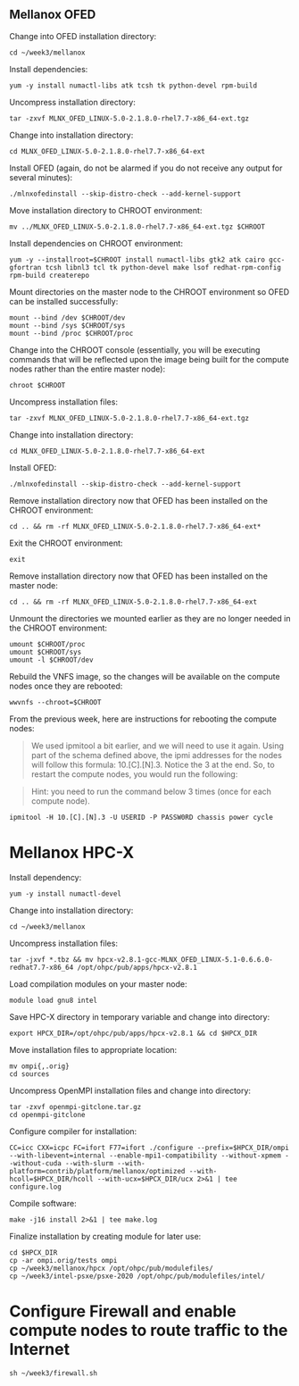 ## Mellanox OFED

Change into OFED installation directory:

```
cd ~/week3/mellanox
```

Install dependencies:

```
yum -y install numactl-libs atk tcsh tk python-devel rpm-build
```

Uncompress installation directory:

```
tar -zxvf MLNX_OFED_LINUX-5.0-2.1.8.0-rhel7.7-x86_64-ext.tgz
```

Change into installation directory:

```
cd MLNX_OFED_LINUX-5.0-2.1.8.0-rhel7.7-x86_64-ext
```

Install OFED (again, do not be alarmed if you do not receive any output for several minutes):

```
./mlnxofedinstall --skip-distro-check --add-kernel-support
```

Move installation directory to CHROOT environment:

```
mv ../MLNX_OFED_LINUX-5.0-2.1.8.0-rhel7.7-x86_64-ext.tgz $CHROOT
```

Install dependencies on CHROOT environment:

```
yum -y --installroot=$CHROOT install numactl-libs gtk2 atk cairo gcc-gfortran tcsh libnl3 tcl tk python-devel make lsof redhat-rpm-config rpm-build createrepo
```

Mount directories on the master node to the CHROOT environment so OFED can be installed successfully:

```
mount --bind /dev $CHROOT/dev
mount --bind /sys $CHROOT/sys
mount --bind /proc $CHROOT/proc
```

Change into the CHROOT console (essentially, you will be executing commands that will be reflected upon the image being built for the compute nodes rather than the entire master node):

```
chroot $CHROOT
```

Uncompress installation files:

```
tar -zxvf MLNX_OFED_LINUX-5.0-2.1.8.0-rhel7.7-x86_64-ext.tgz
```

Change into installation directory:

```
cd MLNX_OFED_LINUX-5.0-2.1.8.0-rhel7.7-x86_64-ext
```

Install OFED:

```
./mlnxofedinstall --skip-distro-check --add-kernel-support
```

Remove installation directory now that OFED has been installed on the CHROOT environment:

```
cd .. && rm -rf MLNX_OFED_LINUX-5.0-2.1.8.0-rhel7.7-x86_64-ext*
```

Exit the CHROOT environment:

```
exit
```

Remove installation directory now that OFED has been installed on the master node:

```
cd .. && rm -rf MLNX_OFED_LINUX-5.0-2.1.8.0-rhel7.7-x86_64-ext
```

Unmount the directories we mounted earlier as they are no longer needed in the CHROOT environment:

```
umount $CHROOT/proc
umount $CHROOT/sys
umount -l $CHROOT/dev
```

Rebuild the VNFS image, so the changes will be available on the compute nodes once they are rebooted:

```
wwvnfs --chroot=$CHROOT
```

From the previous week, here are instructions for rebooting the compute nodes:

> We used ipmitool a bit earlier, and we will need to use it again. Using part of the schema defined above, the ipmi addresses for the nodes will follow this formula: 10.[C].[N].3. Notice the 3 at the end. So, to restart the compute nodes, you would run the following:

> Hint: you need to run the command below 3 times (once for each compute node).

```
ipmitool -H 10.[C].[N].3 -U USERID -P PASSW0RD chassis power cycle
```

# Mellanox HPC-X

Install dependency:

```
yum -y install numactl-devel
```

Change into installation directory:

```
cd ~/week3/mellanox
```

Uncompress installation files:

```
tar -jxvf *.tbz && mv hpcx-v2.8.1-gcc-MLNX_OFED_LINUX-5.1-0.6.6.0-redhat7.7-x86_64 /opt/ohpc/pub/apps/hpcx-v2.8.1
```

Load compilation modules on your master node:

```
module load gnu8 intel
```

Save HPC-X directory in temporary variable and change into directory:

```
export HPCX_DIR=/opt/ohpc/pub/apps/hpcx-v2.8.1 && cd $HPCX_DIR
```

Move installation files to appropriate location:

```
mv ompi{,.orig}
cd sources
```

Uncompress OpenMPI installation files and change into directory:

```
tar -zxvf openmpi-gitclone.tar.gz
cd openmpi-gitclone
```

Configure compiler for installation:

```
CC=icc CXX=icpc FC=ifort F77=ifort ./configure --prefix=$HPCX_DIR/ompi --with-libevent=internal --enable-mpi1-compatibility --without-xpmem --without-cuda --with-slurm --with-platform=contrib/platform/mellanox/optimized --with-hcoll=$HPCX_DIR/hcoll --with-ucx=$HPCX_DIR/ucx 2>&1 | tee configure.log
```

Compile software:

```
make -j16 install 2>&1 | tee make.log
```

Finalize installation by creating module for later use:

```
cd $HPCX_DIR
cp -ar ompi.orig/tests ompi
cp ~/week3/mellanox/hpcx /opt/ohpc/pub/modulefiles/
cp ~/week3/intel-psxe/psxe-2020 /opt/ohpc/pub/modulefiles/intel/
```

# Configure Firewall and enable compute nodes to route traffic to the Internet

```
sh ~/week3/firewall.sh
```
